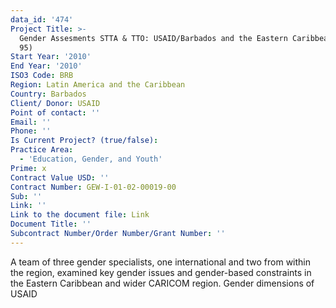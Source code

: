 ```yaml
---
data_id: '474'
Project Title: >-
  Gender Assesments STTA & TTO: USAID/Barbados and the Eastern Caribbean (TDY
  95)
Start Year: '2010'
End Year: '2010'
ISO3 Code: BRB
Region: Latin America and the Caribbean
Country: Barbados
Client/ Donor: USAID
Point of contact: ''
Email: ''
Phone: ''
Is Current Project? (true/false): 
Practice Area:
  - 'Education, Gender, and Youth'
Prime: x
Contract Value USD: ''
Contract Number: GEW-I-01-02-00019-00
Sub: ''
Link: ''
Link to the document file: Link
Document Title: ''
Subcontract Number/Order Number/Grant Number: ''
---
```


A team of three gender specialists, one international and two from within the region, examined key gender issues and gender-based constraints in the Eastern Caribbean and wider CARICOM region. Gender dimensions of USAID